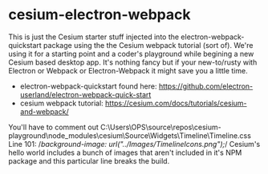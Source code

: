 # cesium-electron-webpack
This is just the Cesium starter stuff injected into the electron-webpack-quickstart package using the the Cesium webpack tutorial (sort of). We're using it for a starting point and a coder's playground while begining a new Cesium based desktop app. It's nothing fancy but if your new-to/rusty with Electron or Webpack or Electron-Webpack it might save you a little time.




* electron-webpack-quickstart found here: https://github.com/electron-userland/electron-webpack-quick-start
* cesium webpack tutorial: https://cesium.com/docs/tutorials/cesium-and-webpack/


You'll have to comment out C:\Users\OPS\source\repos\cesium-playground\node_modules\cesium\Source\Widgets\Timeline\Timeline.css Line 101:
/*background-image: url("../Images/TimelineIcons.png");*/
Cesium's hello world includes a bunch of images that aren't included in it's NPM package and this particular line breaks the build.
